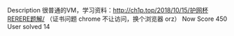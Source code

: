 Description 
很普通的VM，学习资料：http://ch1p.top/2018/10/15/护网杯RERERE题解/ （证书问题 chrome 不让访问，换个浏览器 orz）
Now Score 450
User solved 14
